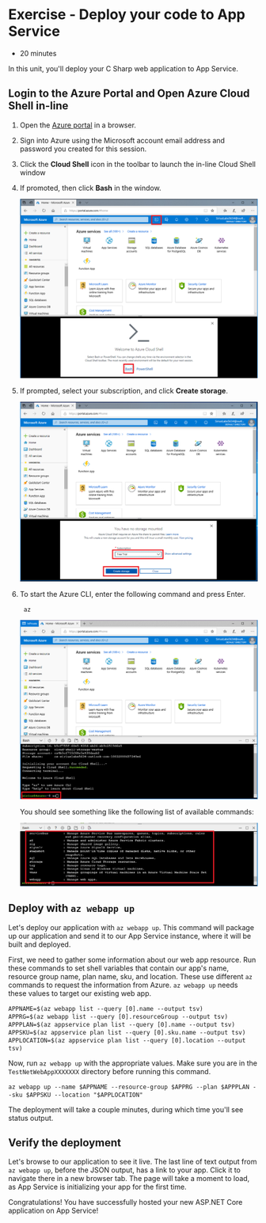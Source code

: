 # Exercise - Deploy your code to App Service

* 20 minutes

In this unit, you'll deploy your C Sharp web application to App Service.

## Login to the Azure Portal and Open Azure Cloud Shell in-line

1. Open the [Azure portal](https://portal.azure.com) in a browser.

2. Sign into Azure using the Microsoft account email address and password you created for this session.

3. Click the **Cloud Shell** icon in the toolbar to launch the in-line Cloud Shell window

4. If promoted, then click **Bash** in the window.

    ![screenshot showing azure portal cloud shell](images/webappcode1a.png)

5. If prompted, select your subscription, and click **Create storage**.

    ![screenshot showing subscription for shell storage](images/webappcode2a.png)

6. To start the Azure CLI, enter the following command and press Enter.

        az

    ![screenshot showing cloud shell bash prompt](images/webappcode3a.png)

    You should see something like the following list of available commands:

    ![screenshot showing screen output of az command](images/webappcode4a.png)

## Deploy with `az webapp up`

Let's deploy our application with `az webapp up`. This command will package up our application and send it to our App Service instance, where it will be built and deployed.

First, we need to gather some information about our web app resource. Run these commands to set shell variables that contain our app's name, resource group name, plan name, sku, and location. These use different `az` commands to request the information from Azure. `az webapp up` needs these values to target our existing web app.

    APPNAME=$(az webapp list --query [0].name --output tsv)
    APPRG=$(az webapp list --query [0].resourceGroup --output tsv)
    APPPLAN=$(az appservice plan list --query [0].name --output tsv)
    APPSKU=$(az appservice plan list --query [0].sku.name --output tsv)
    APPLOCATION=$(az appservice plan list --query [0].location --output tsv)

Now, run `az webapp up` with the appropriate values. Make sure you are in the `TestNetWebAppXXXXXXX` directory before running this command.

    az webapp up --name $APPNAME --resource-group $APPRG --plan $APPPLAN --sku $APPSKU --location "$APPLOCATION"

The deployment will take a couple minutes, during which time you'll see status output.

## Verify the deployment

Let's browse to our application to see it live. The last line of text output from `az webapp up`, before the JSON output, has a link to your app. Click it to navigate there in a new browser tab. The page will take a moment to load, as App Service is initializing your app for the first time.

Congratulations! You have successfully hosted your new ASP.NET Core application on App Service!
